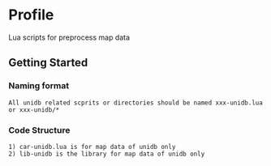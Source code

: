 # Profile

Lua scripts for preprocess map data

## Getting Started

### Naming format
```
All unidb related scprits or directories should be named xxx-unidb.lua or xxx-unidb/*
```

### Code Structure
```
1) car-unidb.lua is for map data of unidb only
2) lib-unidb is the library for map data of unidb only